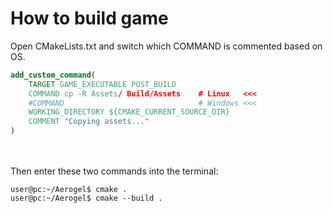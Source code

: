 # How to build game

Open CMakeLists.txt and switch which COMMAND is commented based on OS.
```CMake
add_custom_command(
    TARGET GAME_EXECUTABLE POST_BUILD
    COMMAND cp -R Assets/ Build/Assets    # Linux   <<<
    #COMMAND                              # Windows <<<
    WORKING_DIRECTORY ${CMAKE_CURRENT_SOURCE_DIR}
    COMMENT "Copying assets..."
)
```
\
\
Then enter these two commands into the terminal:

```console
user@pc:~/Aerogel$ cmake .
user@pc:~/Aerogel$ cmake --build .
```